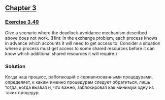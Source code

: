 ## [Chapter 3](../index.md#3-Modularity-Objects-and-State)

### [Exercise 3.49](https://mitpress.mit.edu/sites/default/files/sicp/full-text/book/book-Z-H-23.html#%_thm_3.49)

Give a scenario where the deadlock-avoidance mechanism described above does not work. (Hint: In the exchange problem, each process knows in advance which accounts it will need to get access to. Consider a situation where a process must get access to some shared resources before it can know which additional shared resources it will require.)

### Solution

Когда наш процесс, работающий с сериализованными процедурами, определяет, к каким именно процедурам следует обратиться, лишь тогда, когда вызвал и, что важно, заблокировал как минимум одну из таких процедур.

